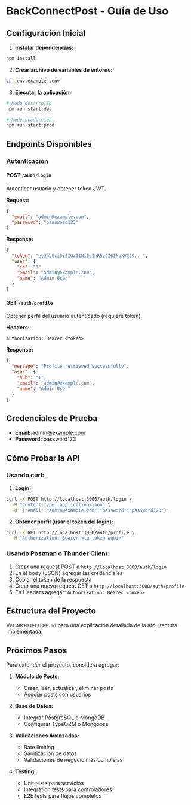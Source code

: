 # BackConnectPost - Guía de Uso

## Configuración Inicial

1. **Instalar dependencias:**
```bash
npm install
```

2. **Crear archivo de variables de entorno:**
```bash
cp .env.example .env
```

3. **Ejecutar la aplicación:**
```bash
# Modo desarrollo
npm run start:dev

# Modo producción
npm run start:prod
```

## Endpoints Disponibles

### Autenticación

#### POST `/auth/login`
Autenticar usuario y obtener token JWT.

**Request:**
```json
{
  "email": "admin@example.com",
  "password": "password123"
}
```

**Response:**
```json
{
  "token": "eyJhbGciOiJIUzI1NiIsInR5cCI6IkpXVCJ9...",
  "user": {
    "id": "1",
    "email": "admin@example.com",
    "name": "Admin User"
  }
}
```

#### GET `/auth/profile`
Obtener perfil del usuario autenticado (requiere token).

**Headers:**
```
Authorization: Bearer <token>
```

**Response:**
```json
{
  "message": "Profile retrieved successfully",
  "user": {
    "sub": "1",
    "email": "admin@example.com",
    "name": "Admin User"
  }
}
```

## Credenciales de Prueba

- **Email:** admin@example.com
- **Password:** password123

## Cómo Probar la API

### Usando curl:

1. **Login:**
```bash
curl -X POST http://localhost:3000/auth/login \
  -H "Content-Type: application/json" \
  -d '{"email":"admin@example.com","password":"password123"}'
```

2. **Obtener perfil (usar el token del login):**
```bash
curl -X GET http://localhost:3000/auth/profile \
  -H "Authorization: Bearer <tu-token-aqui>"
```

### Usando Postman o Thunder Client:

1. Crear una request POST a `http://localhost:3000/auth/login`
2. En el body (JSON) agregar las credenciales
3. Copiar el token de la respuesta
4. Crear una nueva request GET a `http://localhost:3000/auth/profile`
5. En Headers agregar: `Authorization: Bearer <token>`

## Estructura del Proyecto

Ver `ARCHITECTURE.md` para una explicación detallada de la arquitectura implementada.

## Próximos Pasos

Para extender el proyecto, considera agregar:

1. **Módulo de Posts:**
   - Crear, leer, actualizar, eliminar posts
   - Asociar posts con usuarios

2. **Base de Datos:**
   - Integrar PostgreSQL o MongoDB
   - Configurar TypeORM o Mongoose

3. **Validaciones Avanzadas:**
   - Rate limiting
   - Sanitización de datos
   - Validaciones de negocio más complejas

4. **Testing:**
   - Unit tests para servicios
   - Integration tests para controladores
   - E2E tests para flujos completos
